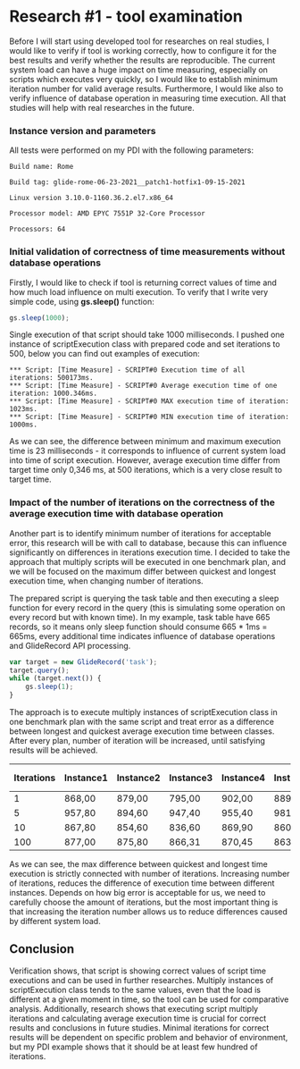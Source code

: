 # Research #1 - tool examination

Before I will start using developed tool for researches on real studies, I would like to verify if tool is working correctly, how to configure it for the best results and verify whether the results are reproducible. The current system load can have a huge impact on time measuring, especially on scripts which executes very quickly, so I would like to establish minimum iteration number for valid average results. Furthermore, I would like also to verify influence of database operation in measuring time execution. All that studies will help with real researches in the future.

### Instance version and parameters

All tests were performed on my PDI with the following parameters:

```
Build name: Rome

Build tag: glide-rome-06-23-2021__patch1-hotfix1-09-15-2021

Linux version 3.10.0-1160.36.2.el7.x86_64

Processor model: AMD EPYC 7551P 32-Core Processor

Processors: 64

```

### Initial validation of correctness of time measurements without database operations

Firstly, I would like to check if tool is returning correct values of time and how much load influence on multi execution. To verify that I write very simple code, using **gs.sleep()** function:

```javascript
gs.sleep(1000);
```

Single execution of that script should take 1000 milliseconds. I pushed one instance of scriptExecution class with prepared code and set iterations to 500, below you can find out examples of execution:

```
*** Script: [Time Measure] - SCRIPT#0 Execution time of all iterations: 500173ms.
*** Script: [Time Measure] - SCRIPT#0 Average execution time of one iteration: 1000.346ms.
*** Script: [Time Measure] - SCRIPT#0 MAX execution time of iteration: 1023ms.
*** Script: [Time Measure] - SCRIPT#0 MIN execution time of iteration: 1000ms.
```

As we can see, the difference between minimum and maximum execution time is 23 milliseconds - it corresponds to influence of current system load into time of script execution. However, average execution time differ from target time only 0,346 ms, at 500 iterations, which is a very close result to target time. 

### Impact of the number of iterations on the correctness of the average execution time with database operation

Another part is to identify minimum number of iterations for acceptable error, this research will be with call to database, because this can influence significantly on differences in iterations execution time. I decided to take the approach that multiply scripts will be executed in one benchmark plan, and we will be focused on the maximum differ between quickest and longest execution time, when changing number of iterations.

The prepared script is querying the task table and then executing a sleep function for every record in the query (this is simulating some operation on every record but with known time). In my example, task table have 665 records, so it means only sleep function should consume 665 * 1ms = 665ms, every additional time indicates influence of database operations and GlideRecord API processing. 

```javascript
var target = new GlideRecord('task');
target.query();
while (target.next()) {
    gs.sleep(1);
}
```

The approach is to execute multiply instances of scriptExecution class in one benchmark plan with the same script and treat error as a difference between longest and quickest average execution time between classes. After every plan, number of iteration will be increased, until satisfying results will be achieved.

| Iterations | Instance1 | Instance2 | Instance3 | Instance4 | Instance5 | Max difference |
| ---------- | --------- | --------- | --------- | --------- | --------- | -------------- |
| 1          | 868,00    | 879,00    | 795,00    | 902,00    | 889,00    | 107,00         |
| 5          | 957,80    | 894,60    | 947,40    | 955,40    | 981,60    | 87,00          |
| 10         | 867,80    | 854,60    | 836,60    | 869,90    | 860,50    | 33,30          |
| 100        | 877,00    | 875,80    | 866,31    | 870,45    | 863,86    | 13,14          |

As we can see, the max difference between quickest and longest time execution is strictly connected with number of iterations. Increasing number of iterations, reduces the difference of execution time between different instances. Depends on how big error is acceptable for us, we need to carefully choose the amount of iterations, but the most important thing is that increasing the iteration number allows us to reduce differences caused by different system load.

## Conclusion

Verification shows, that script is showing correct values of script time executions and can be used in further researches. Multiply instances of scriptExecution class tends to the same values, even that the load is different at a given moment in time, so the tool can be used for comparative analysis. Additionally, research shows that executing script multiply iterations and calculating average execution time is crucial for correct results and conclusions in future studies. Minimal iterations for correct results will be dependent on specific problem and behavior of environment, but my PDI example shows that it should be at least few hundred of iterations.
